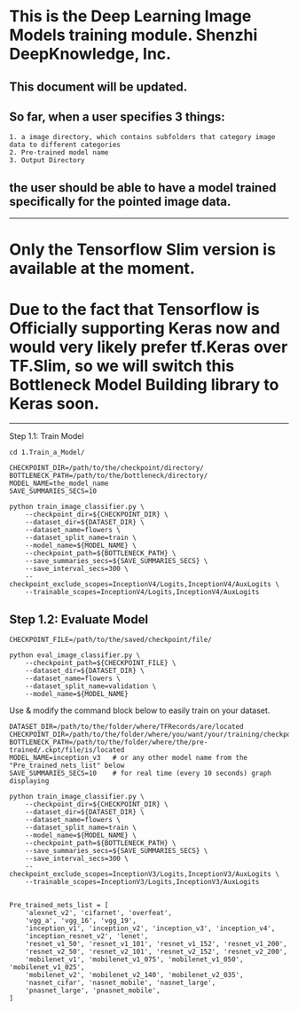 
# This is the Deep Learning Image Models training module. Shenzhi DeepKnowledge, Inc.
## This document will be updated.

## So far, when a user specifies 3 things:
    1. a image directory, which contains subfolders that category image data to different categories
    2. Pre-trained model name
    3. Output Directory

## the user should be able to have a model trained specifically for the pointed image data.

---

# Only the Tensorflow Slim version is available at the moment.
# Due to the fact that Tensorflow is Officially supporting Keras now and would very likely prefer tf.Keras over TF.Slim, so we will switch this Bottleneck Model Building library to Keras soon.


---


Step 1.1: Train Model
```
cd 1.Train_a_Model/

CHECKPOINT_DIR=/path/to/the/checkpoint/directory/
BOTTLENECK_PATH=/path/to/the/bottleneck/directory/
MODEL_NAME=the_model_name
SAVE_SUMMARIES_SECS=10

python train_image_classifier.py \
    --checkpoint_dir=${CHECKPOINT_DIR} \
    --dataset_dir=${DATASET_DIR} \
    --dataset_name=flowers \
    --dataset_split_name=train \
    --model_name=${MODEL_NAME} \
    --checkpoint_path=${BOTTLENECK_PATH} \
    --save_summaries_secs=${SAVE_SUMMARIES_SECS} \
    --save_interval_secs=300 \
    --checkpoint_exclude_scopes=InceptionV4/Logits,InceptionV4/AuxLogits \
    --trainable_scopes=InceptionV4/Logits,InceptionV4/AuxLogits
```

## Step 1.2: Evaluate Model

```
CHECKPOINT_FILE=/path/to/the/saved/checkpoint/file/

python eval_image_classifier.py \
    --checkpoint_path=${CHECKPOINT_FILE} \
    --dataset_dir=${DATASET_DIR} \
    --dataset_name=flowers \
    --dataset_split_name=validation \
    --model_name=${MODEL_NAME}
```




Use & modify the command block below to easily train on your dataset.

```
DATASET_DIR=/path/to/the/folder/where/TFRecords/are/located
CHECKPOINT_DIR=/path/to/the/folder/where/you/want/your/training/checkpoints/graphs/to/be/saved/to
BOTTLENECK_PATH=/path/to/the/folder/where/the/pre-trained/.ckpt/file/is/located
MODEL_NAME=inception_v3   # or any other model name from the "Pre_trained_nets_list" below
SAVE_SUMMARIES_SECS=10    # for real time (every 10 seconds) graph displaying

python train_image_classifier.py \
    --checkpoint_dir=${CHECKPOINT_DIR} \
    --dataset_dir=${DATASET_DIR} \
    --dataset_name=flowers \
    --dataset_split_name=train \
    --model_name=${MODEL_NAME} \
    --checkpoint_path=${BOTTLENECK_PATH} \
    --save_summaries_secs=${SAVE_SUMMARIES_SECS} \
    --save_interval_secs=300 \
    --checkpoint_exclude_scopes=InceptionV3/Logits,InceptionV3/AuxLogits \
    --trainable_scopes=InceptionV3/Logits,InceptionV3/AuxLogits


Pre_trained_nets_list = [
    'alexnet_v2', 'cifarnet', 'overfeat',
    'vgg_a', 'vgg_16', 'vgg_19',
    'inception_v1', 'inception_v2', 'inception_v3', 'inception_v4',
    'inception_resnet_v2', 'lenet',
    'resnet_v1_50', 'resnet_v1_101', 'resnet_v1_152', 'resnet_v1_200',
    'resnet_v2_50', 'resnet_v2_101', 'resnet_v2_152', 'resnet_v2_200',
    'mobilenet_v1', 'mobilenet_v1_075', 'mobilenet_v1_050', 'mobilenet_v1_025',
    'mobilenet_v2', 'mobilenet_v2_140', 'mobilenet_v2_035',
    'nasnet_cifar', 'nasnet_mobile', 'nasnet_large',
    'pnasnet_large', 'pnasnet_mobile',
]
```




